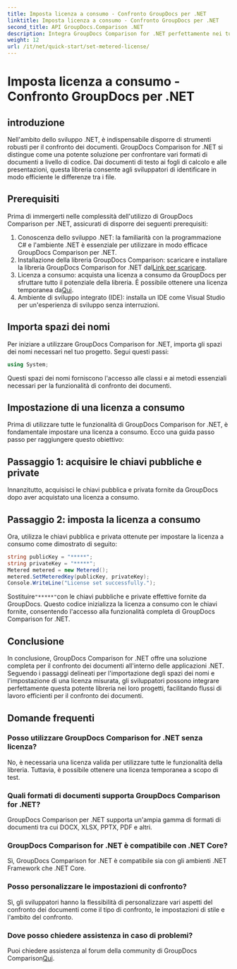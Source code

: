 ```yaml
---
title: Imposta licenza a consumo - Confronto GroupDocs per .NET
linktitle: Imposta licenza a consumo - Confronto GroupDocs per .NET
second_title: API GroupDocs.Comparison .NET
description: Integra GroupDocs Comparison for .NET perfettamente nei tuoi progetti .NET per flussi di lavoro efficienti di confronto dei documenti.
weight: 12
url: /it/net/quick-start/set-metered-license/
---
```


# Imposta licenza a consumo - Confronto GroupDocs per .NET

## introduzione
Nell'ambito dello sviluppo .NET, è indispensabile disporre di strumenti robusti per il confronto dei documenti. GroupDocs Comparison for .NET si distingue come una potente soluzione per confrontare vari formati di documenti a livello di codice. Dai documenti di testo ai fogli di calcolo e alle presentazioni, questa libreria consente agli sviluppatori di identificare in modo efficiente le differenze tra i file.
## Prerequisiti
Prima di immergerti nelle complessità dell'utilizzo di GroupDocs Comparison per .NET, assicurati di disporre dei seguenti prerequisiti:
1. Conoscenza dello sviluppo .NET: la familiarità con la programmazione C# e l'ambiente .NET è essenziale per utilizzare in modo efficace GroupDocs Comparison per .NET.
2.  Installazione della libreria GroupDocs Comparison: scaricare e installare la libreria GroupDocs Comparison for .NET dal[Link per scaricare](https://releases.groupdocs.com/comparison/net/).
3. Licenza a consumo: acquista una licenza a consumo da GroupDocs per sfruttare tutto il potenziale della libreria. È possibile ottenere una licenza temporanea da[Qui](https://purchase.groupdocs.com/temporary-license/).
4. Ambiente di sviluppo integrato (IDE): installa un IDE come Visual Studio per un'esperienza di sviluppo senza interruzioni.

## Importa spazi dei nomi
Per iniziare a utilizzare GroupDocs Comparison for .NET, importa gli spazi dei nomi necessari nel tuo progetto. Segui questi passi:

```csharp
using System;
```
Questi spazi dei nomi forniscono l'accesso alle classi e ai metodi essenziali necessari per la funzionalità di confronto dei documenti.
## Impostazione di una licenza a consumo
Prima di utilizzare tutte le funzionalità di GroupDocs Comparison for .NET, è fondamentale impostare una licenza a consumo. Ecco una guida passo passo per raggiungere questo obiettivo:
## Passaggio 1: acquisire le chiavi pubbliche e private
Innanzitutto, acquisisci le chiavi pubblica e privata fornite da GroupDocs dopo aver acquistato una licenza a consumo.
## Passaggio 2: imposta la licenza a consumo
Ora, utilizza le chiavi pubblica e privata ottenute per impostare la licenza a consumo come dimostrato di seguito:
```csharp
string publicKey = "*****";
string privateKey = "*****";
Metered metered = new Metered();
metered.SetMeteredKey(publicKey, privateKey);
Console.WriteLine("License set successfully.");
```
 Sostituire`"*****"`con le chiavi pubbliche e private effettive fornite da GroupDocs. Questo codice inizializza la licenza a consumo con le chiavi fornite, consentendo l'accesso alla funzionalità completa di GroupDocs Comparison for .NET.

## Conclusione
In conclusione, GroupDocs Comparison for .NET offre una soluzione completa per il confronto dei documenti all'interno delle applicazioni .NET. Seguendo i passaggi delineati per l'importazione degli spazi dei nomi e l'impostazione di una licenza misurata, gli sviluppatori possono integrare perfettamente questa potente libreria nei loro progetti, facilitando flussi di lavoro efficienti per il confronto dei documenti.
## Domande frequenti
### Posso utilizzare GroupDocs Comparison for .NET senza licenza?
No, è necessaria una licenza valida per utilizzare tutte le funzionalità della libreria. Tuttavia, è possibile ottenere una licenza temporanea a scopo di test.
### Quali formati di documenti supporta GroupDocs Comparison for .NET?
GroupDocs Comparison per .NET supporta un'ampia gamma di formati di documenti tra cui DOCX, XLSX, PPTX, PDF e altri.
### GroupDocs Comparison for .NET è compatibile con .NET Core?
Sì, GroupDocs Comparison for .NET è compatibile sia con gli ambienti .NET Framework che .NET Core.
### Posso personalizzare le impostazioni di confronto?
Sì, gli sviluppatori hanno la flessibilità di personalizzare vari aspetti del confronto dei documenti come il tipo di confronto, le impostazioni di stile e l'ambito del confronto.
### Dove posso chiedere assistenza in caso di problemi?
 Puoi chiedere assistenza al forum della community di GroupDocs Comparison[Qui](https://forum.groupdocs.com/c/comparison/12).